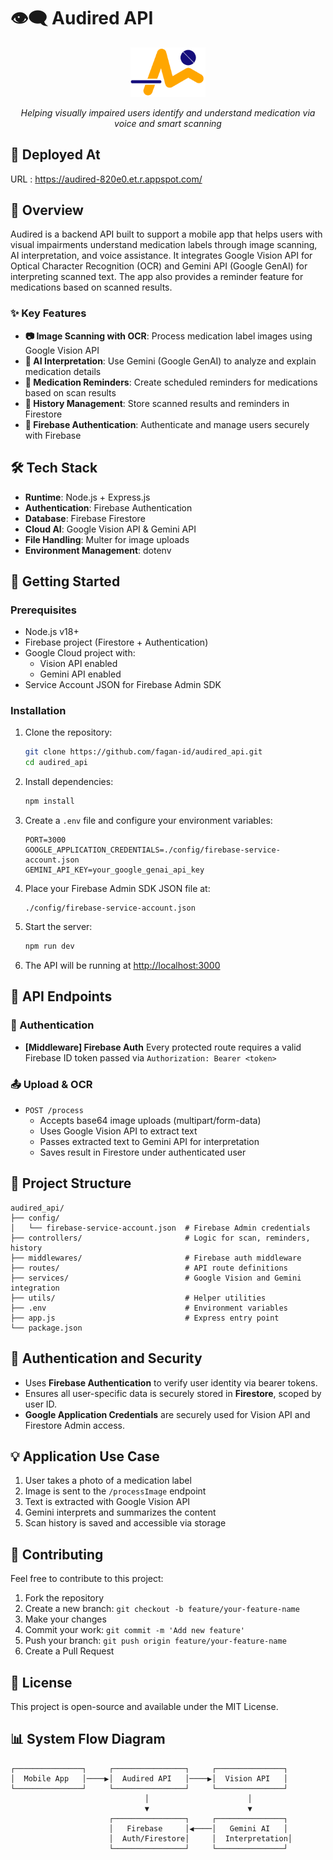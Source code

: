 # 👁️‍🗨️ Audired API

<div align="center">
  <img src="Logo.png" alt="Audired Logo" width="120"/>
  <p><em>Helping visually impaired users identify and understand medication via voice and smart scanning</em></p>
</div>

## 📱 Deployed At  
URL : https://audired-820e0.et.r.appspot.com/ 

## 📱 Overview

Audired is a backend API built to support a mobile app that helps users with visual impairments understand medication labels through image scanning, AI interpretation, and voice assistance. It integrates Google Vision API for Optical Character Recognition (OCR) and Gemini API (Google GenAI) for interpreting scanned text. The app also provides a reminder feature for medications based on scanned results.

### ✨ Key Features

* **📷 Image Scanning with OCR**: Process medication label images using Google Vision API
* **🧠 AI Interpretation**: Use Gemini (Google GenAI) to analyze and explain medication details
* **🔔 Medication Reminders**: Create scheduled reminders for medications based on scan results
* **📄 History Management**: Store scanned results and reminders in Firestore
* **🔐 Firebase Authentication**: Authenticate and manage users securely with Firebase

## 🛠️ Tech Stack

* **Runtime**: Node.js + Express.js
* **Authentication**: Firebase Authentication
* **Database**: Firebase Firestore
* **Cloud AI**: Google Vision API & Gemini API
* **File Handling**: Multer for image uploads
* **Environment Management**: dotenv

## 🚀 Getting Started

### Prerequisites

* Node.js v18+
* Firebase project (Firestore + Authentication)
* Google Cloud project with:
  * Vision API enabled
  * Gemini API enabled
* Service Account JSON for Firebase Admin SDK

### Installation

1. Clone the repository:

   ```bash
   git clone https://github.com/fagan-id/audired_api.git
   cd audired_api
   ```

2. Install dependencies:

   ```bash
   npm install
   ```

3. Create a `.env` file and configure your environment variables:

   ```env
   PORT=3000
   GOOGLE_APPLICATION_CREDENTIALS=./config/firebase-service-account.json
   GEMINI_API_KEY=your_google_genai_api_key
   ```

4. Place your Firebase Admin SDK JSON file at:

   ```
   ./config/firebase-service-account.json
   ```

5. Start the server:

   ```bash
   npm run dev
   ```

6. The API will be running at [http://localhost:3000](http://localhost:3000)

## 📂 API Endpoints

### 🔐 Authentication

* **[Middleware] Firebase Auth**
  Every protected route requires a valid Firebase ID token passed via `Authorization: Bearer <token>`

### 📤 Upload & OCR

* `POST /process`
  * Accepts base64 image uploads (multipart/form-data)
  * Uses Google Vision API to extract text
  * Passes extracted text to Gemini API for interpretation
  * Saves result in Firestore under authenticated user


## 📁 Project Structure

```
audired_api/
├── config/
│   └── firebase-service-account.json  # Firebase Admin credentials
├── controllers/                       # Logic for scan, reminders, history
├── middlewares/                       # Firebase auth middleware
├── routes/                            # API route definitions
├── services/                          # Google Vision and Gemini integration
├── utils/                             # Helper utilities
├── .env                               # Environment variables
├── app.js                             # Express entry point
└── package.json
```

## 🔐 Authentication and Security

* Uses **Firebase Authentication** to verify user identity via bearer tokens.
* Ensures all user-specific data is securely stored in **Firestore**, scoped by user ID.
* **Google Application Credentials** are securely used for Vision API and Firestore Admin access.

## 💡 Application Use Case

1. User takes a photo of a medication label
2. Image is sent to the `/processImage` endpoint
3. Text is extracted with Google Vision API
4. Gemini interprets and summarizes the content
5. Scan history is saved and accessible via storage

## 🤝 Contributing

Feel free to contribute to this project:

1. Fork the repository
2. Create a new branch: `git checkout -b feature/your-feature-name`
3. Make your changes
4. Commit your work: `git commit -m 'Add new feature'`
5. Push your branch: `git push origin feature/your-feature-name`
6. Create a Pull Request

## 📄 License

This project is open-source and available under the MIT License.

## 📊 System Flow Diagram

```
┌───────────────┐     ┌────────────────┐     ┌───────────────┐
│  Mobile App   │────▶│  Audired API   │────▶│  Vision API   │
└───────────────┘     └────────────────┘     └───────────────┘
                              │                      │
                              ▼                      ▼
                      ┌────────────────┐     ┌───────────────┐
                      │   Firebase     │◀────│   Gemini AI   │
                      │  Auth/Firestore│     │  Interpretation│
                      └────────────────┘     └───────────────┘
```